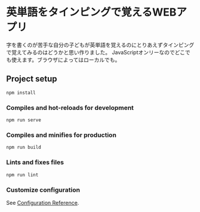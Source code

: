 # 英単語をタインピングで覚えるWEBアプリ

字を書くのが苦手な自分の子どもが英単語を覚えるのにとりあえずタインピングで覚えてみるのはどうかと思い作りました。
JavaScriptオンリーなのでどこでも使えます。ブラウザによってはローカルでも。

## Project setup
```
npm install
```

### Compiles and hot-reloads for development
```
npm run serve
```

### Compiles and minifies for production
```
npm run build
```

### Lints and fixes files
```
npm run lint
```

### Customize configuration
See [Configuration Reference](https://cli.vuejs.org/config/).
